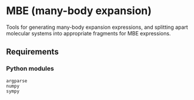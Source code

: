 # MBE (many-body expansion)

Tools for generating many-body expansion expressions, and splitting
apart molecular systems into appropriate fragments for MBE
expressions.

## Requirements

### Python modules

```
argparse
numpy
sympy
```
